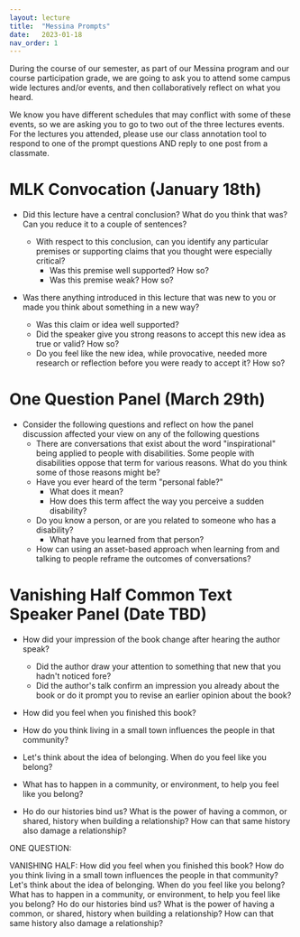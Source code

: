 ```yaml
---
layout: lecture
title:  "Messina Prompts"
date:   2023-01-18
nav_order: 1
---
```


During the course of our semester, as part of our Messina program and our course participation grade, we are going to ask you to attend some campus wide lectures and/or events, and then collaboratively reflect on what you heard. 

We know you have different schedules that may conflict with some of these events, so we are asking you to go to two out of the three lectures events. For the lectures you attended, please use our class annotation tool to respond to one of the prompt questions AND reply to one post from a classmate.


# MLK Convocation (January 18th)

* Did this lecture have a central conclusion? What do you think that was? Can you reduce it to a couple of sentences?
  * With respect to this conclusion, can you identify any particular premises or supporting claims that you thought were especially critical? 
    * Was this premise well supported? How so?
    * Was this premise weak? How so?

* Was there anything introduced in this lecture that was new to you or made you think about something in a new way?
  * Was this claim or idea well supported? 
  * Did the speaker give you strong reasons to accept this new idea as true or valid? How so? 
  * Do you feel like the new idea, while provocative, needed more research or reflection before you were ready to accept it? How so?

# One Question Panel (March 29th)

* Consider the following questions and reflect on how the panel discussion affected your view on any of the following questions
  * There are conversations that exist about the word "inspirational" being applied to people with disabilities.  Some people with disabilities oppose that term for various reasons. What do you think some of those reasons might be?
  * Have you ever heard of the term "personal fable?" 
    * What does it mean?  
    * How does this term affect the way you perceive a sudden disability?
  * Do you know a person, or are you related to someone who has a disability? 
    * What have you learned from that person?  
  * How can using an asset-based approach when learning from and talking to people reframe the outcomes of conversations?

# Vanishing Half Common Text Speaker Panel (Date TBD)

* How did your impression of the book change after hearing the author speak?
  * Did the author draw your attention to something that new that you hadn't noticed fore?
  * Did the author's talk confirm an impression you already about the book or do it prompt you to revise an earlier opinion about the book?

* How did you feel when you finished this book?
* How do you think living in a small town influences the people in that community?
* Let's think about the idea of belonging.  When do you feel like you belong? 
* What has to happen in a community, or environment, to help you feel like you belong?
* Ho do our histories bind us?  What is the power of having a common, or shared, history when building a relationship?  How can that same history also damage a relationship?



ONE QUESTION:

VANISHING HALF:
How did you feel when you finished this book?
How do you think living in a small town influences the people in that community?
Let's think about the idea of belonging.  When do you feel like you belong?  What has to happen in a community, or environment, to help you feel like you belong?
Ho do our histories bind us?  What is the power of having a common, or shared, history when building a relationship?  How can that same history also damage a relationship?